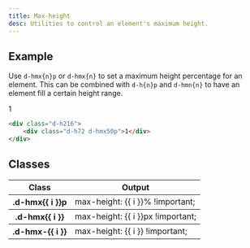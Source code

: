 ```yaml
---
title: Max-height
desc: Utilities to control an element's maximum height.
---
```


## Example

Use `d-hmx{n}p` or `d-hmx{n}` to set a maximum height percentage for an element. This can be combined with `d-h{n}p` and `d-hmn{n}` to have an element fill a certain height range.

<code-well-header class="d-d-flex d-jc-center d-p24 d-bgc-purple-100 d-bgo50 d-w100p d-hmx216" custom>
  <div class="d-fl-center d-py16 d-px8 d-w100p d-h72 d-hmx100p d-bgc-purple-300 d-bar4 d-fs-300 d-fw-bold d-ta-center">1</div>
</code-well-header>

```html
<div class="d-h216">
    <div class="d-h72 d-hmx50p">1</div>
</div>
```

<script setup>
  import { percentage, fixed, other } from '@data/width-height.json';
</script>

## Classes

<div class="d-h464 d-of-y-scroll d-bb d-bc-black-200">
  <table class="d-table dialtone-doc-table">
    <thead>
      <tr>
        <th scope="col" class="d-w30p">Class</th>
        <th scope="col">Output</th>
      </tr>
    </thead>
    <tbody>
      <tr v-for="i in percentage">
        <th scope="row" class="d-ff-mono d-fc-purple-400 d-fw-normal d-fs-100">.d-hmx{{ i }}p</th>
        <td class="d-ff-mono d-fc-orange d-fs-100">max-height: {{ i }}% !important;</td>
      </tr>
    </tbody>
    <tbody>
      <tr v-for="i in fixed">
        <th scope="row" class="d-ff-mono d-fc-purple-400 d-fw-normal d-fs-100">.d-hmx{{ i }}</th>
        <td class="d-ff-mono d-fc-orange d-fs-100">max-height: {{ i }}px !important;</td>
      </tr>
    </tbody>
    <tbody>
      <tr v-for="i in other">
        <th scope="row" class="d-ff-mono d-fc-purple-400 d-fw-normal d-fs-100">.d-hmx-{{ i }}</th>
        <td class="d-ff-mono d-fc-orange d-fs-100">max-height: {{ i }} !important;</td>
      </tr>
    </tbody>
  </table>
</div>
